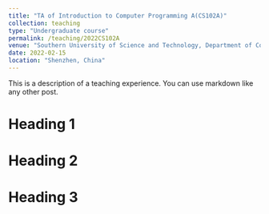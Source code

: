 ```yaml
---
title: "TA of Introduction to Computer Programming A(CS102A)"
collection: teaching
type: "Undergraduate course"
permalink: /teaching/2022CS102A
venue: "Southern University of Science and Technology, Department of Computer Science and Engineering"
date: 2022-02-15
location: "Shenzhen, China"
---
```


This is a description of a teaching experience. You can use markdown like any other post.

Heading 1
======

Heading 2
======

Heading 3
======
